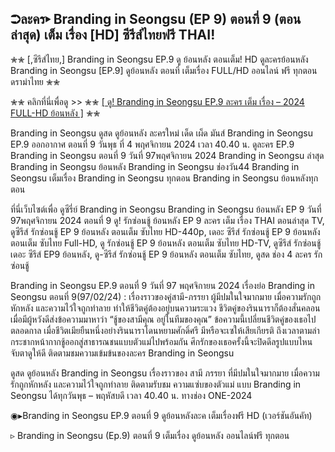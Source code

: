 ## ➲ละคร▸ Branding in Seongsu (EP 9) ตอนที่ 9 (ตอนล่าสุด) เต็ม เรื่อง [HD] ซีรีส์ไทยฟรี THAI!

✮✮ [,ซีรีส์ไทย,] Branding in Seongsu EP.9 ดู ย้อนหลัง ตอนเต็ม! HD ดูละครย้อนหลัง Branding in Seongsu [EP.9] ดูย้อนหลัง ตอนที่ เต็มเรื่อง FULL/HD ออนไลน์ ฟรี ทุกตอน ดราม่าไทย ✮✮

✮✮ คลิกที่นี่เพื่อดู >>  ✮✮ [[ ดู! Branding in Seongsu EP.9 ละคร เต็ม เรื่อง – 2024 FULL-HD ย้อนหลัง ]](https://klx.flixmax.stream/th/tv/230824-1-9/episode-9) ✮✮

Branding in Seongsu ดูสด ดูย้อนหลัง ละครใหม่ เด็ด เผ็ด มันส์ Branding in Seongsu EP.9 ออกอากาศ ตอนที่ 9 วันพุธ ที่ 4 พฤศจิกายน 2024 เวลา 40.40 น. ดูละคร EP.9 Branding in Seongsu ตอนที่ 9 วันที่ 97พฤศจิกายน 2024 Branding in Seongsu ล่าสุด Branding in Seongsu ย้อนหลัง Branding in Seongsu ช่องวัน44 Branding in Seongsu เต็มเรื่อง Branding in Seongsu ทุกตอน Branding in Seongsu ย้อนหลังทุกตอน

ที่นี่เว็บไซต์เพื่อ ดูซีรี่ย์ Branding in Seongsu Branding in Seongsu ย้อนหลัง EP 9 วันที่ 97พฤศจิกายน 2024 ตอนที่ 9 ดู! รักซ่อนชู้ ย้อนหลัง EP 9 ละคร เต็ม เรื่อง THAI ตอนล่าสุด TV, ดูซีรีส์ รักซ่อนชู้ EP 9 ย้อนหลัง ตอนเต็ม ซับไทย HD-440p, เดอะ ซีรีส์ รักซ่อนชู้ EP 9 ย้อนหลัง ตอนเต็ม ซับไทย Full-HD, ดู รักซ่อนชู้ EP 9 ย้อนหลัง ตอนเต็ม ซับไทย HD-TV, ดูซีรีส์ รักซ่อนชู้ เดอะ ซีรีส์ EP9 ย้อนหลัง, ดู-ซีรีส์ รักซ่อนชู้ EP 9 ย้อนหลัง ตอนเต็ม ซับไทย, ดูสด ช่อง 4 ละคร รักซ่อนชู้

Branding in Seongsu EP.9 ตอนที่ 9 วันที่ 97 พฤศจิกายน 2024 เรื่องย่อ Branding in Seongsu ตอนที่ 9(97/02/24) : เรื่องราวของคู่สามี-ภรรยา ผู้มีปมในใจมากมาย เมื่อความรักถูกหักหลัง และความไว้ใจถูกทำลาย ทำให้ชีวิตคู่ต้องอยู่บนความระแวง ชีวิตคู่ของรินนาราก็ต้องสั่นคลอน เมื่อมีผู้หวังดีส่งข้อความมาหาว่า “ชู้ของสามีคุณ อยู่ในทีมของคุณ” ข้อความนี้เปลี่ยนชีวิตคู่ของเธอไปตลอดกาล เมื่อชีวิตเมียยืนหนึ่งอย่างรินนาราโดนหยามศักดิ์ศรี มีหรือจะเซให้เสียเกียรติ ถึงเวลาตามล่า กระชากหน้ากากชู้ออกสู่สาธารณชนแบบตัวแม่ไปพร้อมกัน ศึกรักของเธอครั้งนี้จะปิดดีลรูปแบบไหน จับตาดูให้ดี ติดตามชมความเข้มข้นของละคร Branding in Seongsu

ดูสด ดูย้อนหลัง Branding in Seongsu เรื่องราวของ สามี ภรรยา ที่มีปมในใจมากมาย เมื่อความรักถูกหักหลัง และความไว้ใจถูกทำลาย ติดตามรับชม ความแซ่บของตัวแม่ แบบ Branding in Seongsu ได้ทุกวันพุธ – พฤหัสบดี เวลา 40.40 น. ทางช่อง ONE-2024

◉▸Branding in Seongsu EP.9 ตอนที่ 9 ดูย้อนหลังละค เต็มเรื่องฟรี HD (เวอร์ชันอันคัท)

▹ Branding in Seongsu (Ep.9) ตอนที่ 9 เต็มเรื่อง ดูย้อนหลัง ออนไลน์ฟรี ทุกตอน
